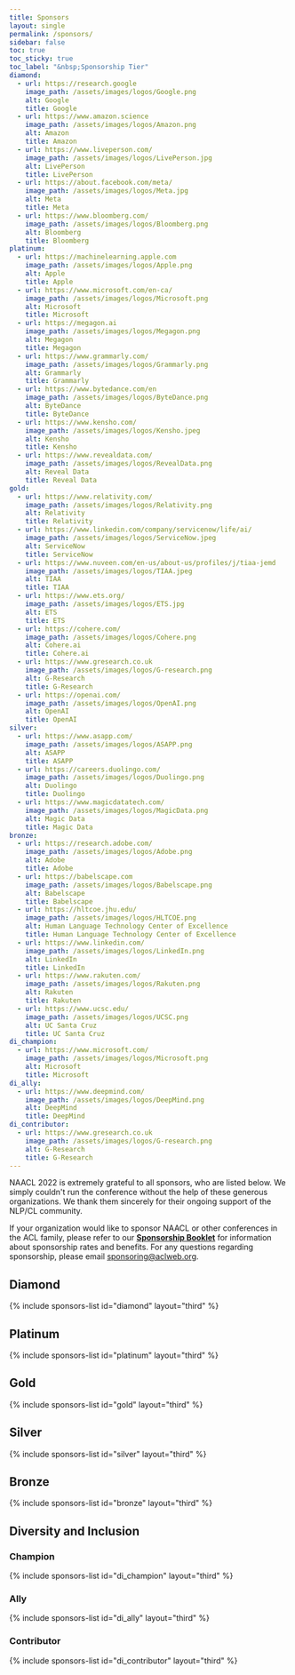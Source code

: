 ```yaml
---
title: Sponsors
layout: single
permalink: /sponsors/
sidebar: false
toc: true
toc_sticky: true
toc_label: "&nbsp;Sponsorship Tier"
diamond:
  - url: https://research.google
    image_path: /assets/images/logos/Google.png
    alt: Google
    title: Google
  - url: https://www.amazon.science
    image_path: /assets/images/logos/Amazon.png
    alt: Amazon
    title: Amazon
  - url: https://www.liveperson.com/
    image_path: /assets/images/logos/LivePerson.jpg
    alt: LivePerson
    title: LivePerson
  - url: https://about.facebook.com/meta/
    image_path: /assets/images/logos/Meta.jpg
    alt: Meta
    title: Meta
  - url: https://www.bloomberg.com/
    image_path: /assets/images/logos/Bloomberg.png
    alt: Bloomberg
    title: Bloomberg
platinum:
  - url: https://machinelearning.apple.com
    image_path: /assets/images/logos/Apple.png
    alt: Apple
    title: Apple
  - url: https://www.microsoft.com/en-ca/
    image_path: /assets/images/logos/Microsoft.png
    alt: Microsoft
    title: Microsoft
  - url: https://megagon.ai
    image_path: /assets/images/logos/Megagon.png
    alt: Megagon
    title: Megagon
  - url: https://www.grammarly.com/
    image_path: /assets/images/logos/Grammarly.png
    alt: Grammarly
    title: Grammarly
  - url: https://www.bytedance.com/en
    image_path: /assets/images/logos/ByteDance.png
    alt: ByteDance
    title: ByteDance
  - url: https://www.kensho.com/
    image_path: /assets/images/logos/Kensho.jpeg
    alt: Kensho
    title: Kensho
  - url: https://www.revealdata.com/
    image_path: /assets/images/logos/RevealData.png
    alt: Reveal Data
    title: Reveal Data
gold:
  - url: https://www.relativity.com/
    image_path: /assets/images/logos/Relativity.png
    alt: Relativity
    title: Relativity
  - url: https://www.linkedin.com/company/servicenow/life/ai/
    image_path: /assets/images/logos/ServiceNow.jpeg
    alt: ServiceNow
    title: ServiceNow
  - url: https://www.nuveen.com/en-us/about-us/profiles/j/tiaa-jemd
    image_path: /assets/images/logos/TIAA.jpeg
    alt: TIAA
    title: TIAA
  - url: https://www.ets.org/
    image_path: /assets/images/logos/ETS.jpg
    alt: ETS
    title: ETS
  - url: https://cohere.com/
    image_path: /assets/images/logos/Cohere.png
    alt: Cohere.ai
    title: Cohere.ai
  - url: https://www.gresearch.co.uk
    image_path: /assets/images/logos/G-research.png
    alt: G-Research
    title: G-Research
  - url: https://openai.com/
    image_path: /assets/images/logos/OpenAI.png
    alt: OpenAI
    title: OpenAI
silver:
  - url: https://www.asapp.com/
    image_path: /assets/images/logos/ASAPP.png
    alt: ASAPP
    title: ASAPP
  - url: https://careers.duolingo.com/
    image_path: /assets/images/logos/Duolingo.png
    alt: Duolingo
    title: Duolingo
  - url: https://www.magicdatatech.com/
    image_path: /assets/images/logos/MagicData.png
    alt: Magic Data
    title: Magic Data
bronze:
  - url: https://research.adobe.com/
    image_path: /assets/images/logos/Adobe.png
    alt: Adobe
    title: Adobe
  - url: https://babelscape.com
    image_path: /assets/images/logos/Babelscape.png
    alt: Babelscape
    title: Babelscape
  - url: https://hltcoe.jhu.edu/
    image_path: /assets/images/logos/HLTCOE.png
    alt: Human Language Technology Center of Excellence
    title: Human Language Technology Center of Excellence
  - url: https://www.linkedin.com/
    image_path: /assets/images/logos/LinkedIn.png
    alt: LinkedIn
    title: LinkedIn
  - url: https://www.rakuten.com/
    image_path: /assets/images/logos/Rakuten.png
    alt: Rakuten
    title: Rakuten
  - url: https://www.ucsc.edu/
    image_path: /assets/images/logos/UCSC.png
    alt: UC Santa Cruz
    title: UC Santa Cruz
di_champion:
  - url: https://www.microsoft.com/
    image_path: /assets/images/logos/Microsoft.png
    alt: Microsoft
    title: Microsoft
di_ally:
  - url: https://www.deepmind.com/
    image_path: /assets/images/logos/DeepMind.png
    alt: DeepMind
    title: DeepMind
di_contributor:
  - url: https://www.gresearch.co.uk
    image_path: /assets/images/logos/G-research.png
    alt: G-Research
    title: G-Research
---
```


NAACL 2022 is extremely grateful to all sponsors, who are listed below. We simply couldn't run the conference without the help of these generous organizations. We thank them sincerely for their ongoing support of the NLP/CL community.

If your organization would like to sponsor NAACL or other conferences in the ACL family, 
please refer to our [**Sponsorship Booklet**](/downloads/Sponsorship-2022-booklet.pdf) 
for information about sponsorship rates and benefits. 
For any questions regarding sponsorship, please email [sponsoring@aclweb.org](mailto:sponsoring@aclweb.org ). 

<style>
.sponsors-list { justify-content: flex-start; }
.sponsors-list > a {
  display: flex;
  flex-direction: row;
  justify-content: center;
  background-color: #fff;
  border: 1px solid #d3d3d3;
  border-radius: 5px;
  align-items: center;
  margin: 0.2em;
  padding: 0.5em;
  text-align: center;
}
.sponsors-list a { text-decoration: none; }
.sponsors-list > a > .dummy-padding { margin-top: 100%; }
.sponsors-list > a > img { margin: 0; }
.sponsors-list > a:hover { box-shadow: 0 0 10px #00000044; }
.sponsors-list > a:hover > img { box-shadow: none !important; }
</style>

## Diamond

{% include sponsors-list id="diamond" layout="third" %}

## Platinum

{% include sponsors-list id="platinum" layout="third" %}

## Gold

{% include sponsors-list id="gold" layout="third" %}

## Silver

{% include sponsors-list id="silver" layout="third" %}

## Bronze

{% include sponsors-list id="bronze" layout="third" %}

## Diversity and Inclusion

### Champion

{% include sponsors-list id="di_champion" layout="third" %}

### Ally

{% include sponsors-list id="di_ally" layout="third" %}

### Contributor

{% include sponsors-list id="di_contributor" layout="third" %}

